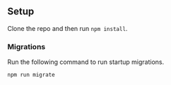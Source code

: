 ## Setup

Clone the repo and then run `npm install`.


### Migrations

Run the following command to run startup migrations.

```js
npm run migrate
```
